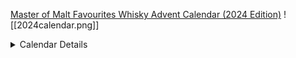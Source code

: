 [Master of Malt Favourites Whisky Advent Calendar (2024 Edition)](https://www.masterofmalt.com/whiskies/drinks-by-the-dram/master-of-malt-favourites-whisky-advent-calendar/)
![[2024calendar.png]]
<details>
<summary>Calendar Details</summary>
What's your favourite whisky? With so many excellent examples out there, it's an almost impossible question to answer but we've whittled down some of ours and have 25 of them to share with you here, via the Master of Malt Favourites Whisky Advent Calendar! Behind each of the 25 little doors of this magnificent calendar, you'll discover a different 30ml wax-sealed sample of superb whisky from some of the world's most impressive producers, making it the perfect way to find some new favourites for yourself while you count down to Christmas. This would make an excellent gift for a whisky lover in search of some new favourites for their cabinet.
</details>